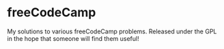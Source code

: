 # freeCodeCamp
My solutions to various freeCodeCamp problems. Released under the GPL in the hope that someone will find them useful!
